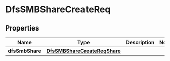 # DfsSMBShareCreateReq

## Properties
Name | Type | Description | Notes
------------ | ------------- | ------------- | -------------
**dfsSmbShare** | [**DfsSMBShareCreateReqShare**](DfsSMBShareCreateReqShare.md) |  | 
